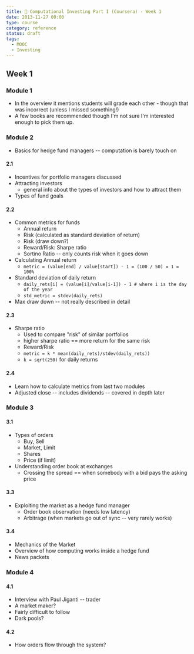 ```yaml
---
title: 🏫 Computational Investing Part I (Coursera) - Week 1
date: 2013-11-27 00:00
type: course
category: reference
status: draft
tags:
  - MOOC
  - Investing
---
```


## Week 1

### Module 1

* In the overview it mentions students will grade each other - though that was incorrect (unless I missed something!)
* A few books are recommended though I'm not sure I'm interested enough to pick them up.

### Module 2

* Basics for hedge fund managers -- computation is barely touch on

#### 2.1

* Incentives for portfolio managers discussed
* Attracting investors
  * general info about the types of investors and how to attract them
* Types of fund goals

#### 2.2

* Common metrics for funds
  * Annual return
  * Risk (calculated as standard deviation of return)
  * Risk (draw down?)
  * Reward/Risk: Sharpe ratio
  * Sortino Ratio -- only counts risk when it goes down
* Calculating Annual return
  * `metric = (value[end] / value[start]) - 1 = (100 / 50) = 1 = 100%`
* Standard deviation of daily return
  * `daily_rets[i] = (value[i]/value[i-1]) - 1 # where i is the day of the year`
  * `std_metric = stdev(daily_rets)`
* Max draw down -- not really described in detail

#### 2.3

* Sharpe ratio
  * Used to compare "risk" of similar portfolios
  * higher sharpe ratio == more return for the same risk
  * Reward/Risk
  * `metric = k * mean(daily_rets)/stdev(daily_rets))`
  * `k = sqrt(250)` for daily returns

#### 2.4

* Learn how to calculate metrics from last two modules
* Adjusted close -- includes dividends -- covered in depth later

### Module 3

#### 3.1

* Types of orders
  * Buy, Sell
  * Market, Limit
  * Shares
  * Price (if limit)
* Understanding order book at exchanges
  * Crossing the spread == when somebody with a bid pays the asking price

#### 3.3

* Exploiting the market as a hedge fund manager
  * Order book observation (needs low latency)
  * Arbitrage (when markets go out of sync -- very rarely works)

#### 3.4

* Mechanics of the Market
* Overview of how computing works inside a hedge fund
* News packets

### Module 4

#### 4.1

* Interview with Paul Jiganti -- trader
* A market maker?
* Fairly difficult to follow
* Dark pools?

#### 4.2

* How orders flow through the system?
